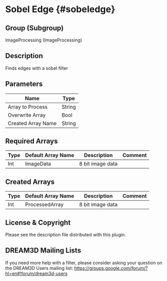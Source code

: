Sobel Edge {#sobeledge}
=====

## Group (Subgroup) ##
ImageProcessing (ImageProcessing)

## Description ##
Finds edges with a sobel filter

## Parameters ##
| Name             | Type |
|------------------|------|
| Array to Process | String |
| Overwrite Array| Bool |
| Created Array Name | String |


## Required Arrays ##

| Type | Default Array Name | Description | Comment |
|------|--------------------|-------------|---------|
| Int | ImageData | 8 bit image data       | |


## Created Arrays ##

| Type | Default Array Name | Description | Comment |
|------|--------------------|-------------|---------|
| Int | ProcessedArray | 8 bit image data       | |




## License & Copyright ##

Please see the description file distributed with this plugin.

## DREAM3D Mailing Lists ##

If you need more help with a filter, please consider asking your question on the DREAM3D Users mailing list:
https://groups.google.com/forum/?hl=en#!forum/dream3d-users




